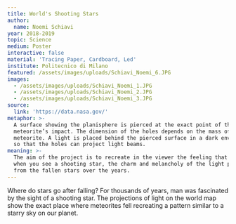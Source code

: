 ```yaml
---
title: World's Shooting Stars
author:
  name: Noemi Schiavi
year: 2018-2019
topic: Science
medium: Poster
interactive: false
material: 'Tracing Paper, Cardboard, Led'
institute: Politecnico di Milano
featured: /assets/images/uploads/Schiavi_Noemi_6.JPG
images:
  - /assets/images/uploads/Schiavi_Noemi_1.JPG
  - /assets/images/uploads/Schiavi_Noemi_2.JPG
  - /assets/images/uploads/Schiavi_Noemi_3.JPG
source:
  link: 'https://data.nasa.gov/'
metaphor: >-
  A surface showing the planisphere is pierced at the exact point of the
  meteorite’s impact. The dimension of the holes depends on the mass of the
  meteorite. A light is placed behind the pierced surface in a dark environment
  so that the holes can project light beams. 
meaning: >-
  The aim of the project is to recreate in the viewer the feeling that you feel
  when you see a shooting star, the charm and melancholy of the light projected
  from the fallen stars over the years.
---
```

Where do stars go after falling? For thousands of years, man was fascinated by the sight of a shooting star. The projections of light on the world map show the exact place where meteorites fell recreating a pattern similar to a starry sky on our planet.
